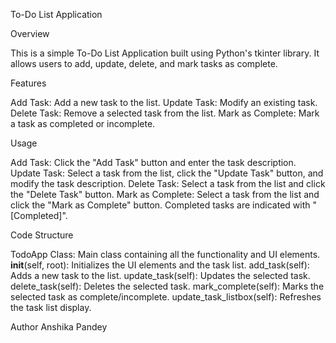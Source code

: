 To-Do List Application


Overview

This is a simple To-Do List Application built using Python's tkinter library. It allows users to add, update, delete, and mark tasks as complete.

Features

Add Task: Add a new task to the list.
Update Task: Modify an existing task.
Delete Task: Remove a selected task from the list.
Mark as Complete: Mark a task as completed or incomplete.

Usage

Add Task: Click the "Add Task" button and enter the task description.
Update Task: Select a task from the list, click the "Update Task" button, and modify the task description.
Delete Task: Select a task from the list and click the "Delete Task" button.
Mark as Complete: Select a task from the list and click the "Mark as Complete" button. Completed tasks are indicated with "[Completed]".

Code Structure

TodoApp Class: Main class containing all the functionality and UI elements.
__init__(self, root): Initializes the UI elements and the task list.
add_task(self): Adds a new task to the list.
update_task(self): Updates the selected task.
delete_task(self): Deletes the selected task.
mark_complete(self): Marks the selected task as complete/incomplete.
update_task_listbox(self): Refreshes the task list display.

Author
Anshika Pandey
